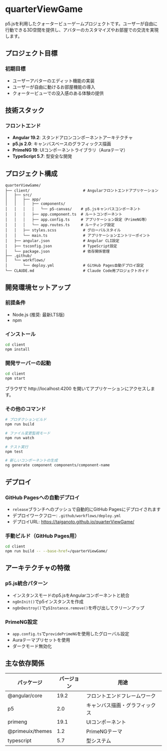 # quarterViewGame

p5.jsを利用したクォータービューゲームプロジェクトです。ユーザーが自由に行動できる3D空間を提供し、アバターのカスタマイズやお部屋での交流を実現します。

## プロジェクト目標

### 初期目標
- ユーザーアバターのエディット機能の実装
- ユーザーが自由に動けるお部屋機能の導入
- クォータービューでの没入感のある体験の提供

## 技術スタック

### フロントエンド
- **Angular 19.2**: スタンドアロンコンポーネントアーキテクチャ
- **p5.js 2.0**: キャンバスベースのグラフィックス描画
- **PrimeNG 19**: UIコンポーネントライブラリ（Auraテーマ）
- **TypeScript 5.7**: 型安全な開発

## プロジェクト構成

```
quarterViewGame/
├── client/                        # Angularフロントエンドアプリケーション
│   ├── src/
│   │   ├── app/
│   │   │   ├── components/
│   │   │   │   └── p5-canvas/    # p5.jsキャンバスコンポーネント
│   │   │   ├── app.component.ts  # ルートコンポーネント
│   │   │   ├── app.config.ts     # アプリケーション設定（PrimeNG等）
│   │   │   └── app.routes.ts     # ルーティング設定
│   │   ├── styles.scss            # グローバルスタイル
│   │   └── main.ts                # アプリケーションエントリーポイント
│   ├── angular.json               # Angular CLI設定
│   ├── tsconfig.json              # TypeScript設定
│   └── package.json               # 依存関係管理
├── .github/
│   └── workflows/
│       └── deploy.yml             # GitHub Pages自動デプロイ設定
└── CLAUDE.md                      # Claude Code用プロジェクトガイド
```

## 開発環境セットアップ

### 前提条件
- Node.js (推奨: 最新LTS版)
- npm

### インストール

```bash
cd client
npm install
```

### 開発サーバーの起動

```bash
cd client
npm start
```

ブラウザで http://localhost:4200 を開いてアプリケーションにアクセスします。

### その他のコマンド

```bash
# プロダクションビルド
npm run build

# ファイル変更監視モード
npm run watch

# テスト実行
npm test

# 新しいコンポーネントの生成
ng generate component components/component-name
```

## デプロイ

### GitHub Pagesへの自動デプロイ
- `release`ブランチへのプッシュで自動的にGitHub Pagesにデプロイされます
- デプロイワークフロー: `.github/workflows/deploy.yml`
- デプロイURL: https://taiganoto.github.io/quarterViewGame/

### 手動ビルド（GitHub Pages用）

```bash
cd client
npm run build -- --base-href=/quarterViewGame/
```

## アーキテクチャの特徴

### p5.js統合パターン
- インスタンスモードのp5.jsをAngularコンポーネントと統合
- `ngOnInit()`でp5インスタンスを作成
- `ngOnDestroy()`で`p5Instance.remove()`を呼び出してクリーンアップ

### PrimeNG設定
- `app.config.ts`で`providePrimeNG`を使用したグローバル設定
- Auraテーマプリセットを使用
- ダークモード無効化

## 主な依存関係

| パッケージ | バージョン | 用途 |
|-----------|-----------|------|
| @angular/core | 19.2 | フロントエンドフレームワーク |
| p5 | 2.0 | キャンバス描画・グラフィックス |
| primeng | 19.1 | UIコンポーネント |
| @primeuix/themes | 1.2 | PrimeNGテーマ |
| typescript | 5.7 | 型システム |